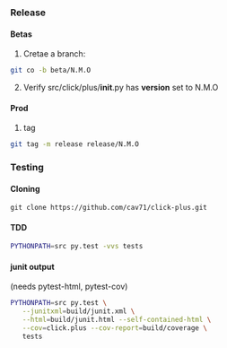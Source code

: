 ### Release

#### Betas
1. Cretae a branch:
```bash
git co -b beta/N.M.O
```

2. Verify src/click/plus/__init__.py has __version__ set to N.M.O

#### Prod
1. tag 
```bash
git tag -m release release/N.M.O
```

### Testing


#### Cloning
```shell
git clone https://github.com/cav71/click-plus.git

```


#### TDD
```bash
PYTHONPATH=src py.test -vvs tests
```

#### junit output
(needs pytest-html, pytest-cov)
```bash
PYTHONPATH=src py.test \
   --junitxml=build/junit.xml \
   --html=build/junit.html --self-contained-html \
   --cov=click.plus --cov-report=build/coverage \
   tests
```
